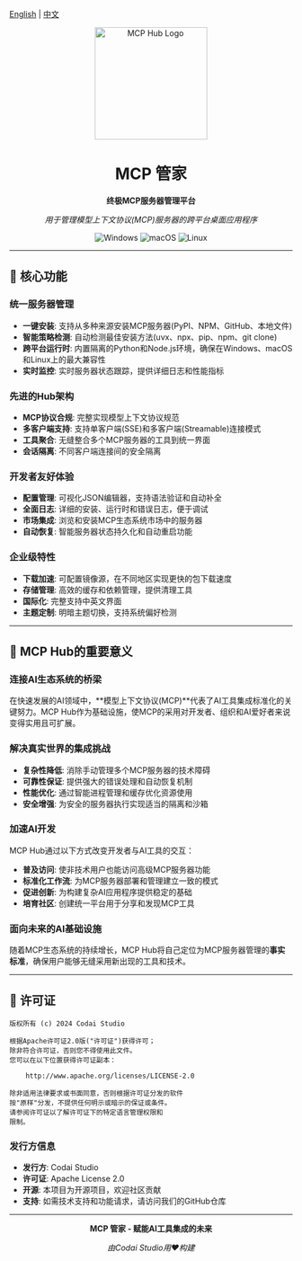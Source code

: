 [English](README.md) | [中文](README-zh.md)

<div align="center">
  <img src="https://github.com/user-attachments/assets/49a8b11b-0d2e-4b35-8c48-235140d9cd49" alt="MCP Hub Logo" width="200" height="200">
  
  # MCP 管家
  
  **终极MCP服务器管理平台**
  
  *用于管理模型上下文协议(MCP)服务器的跨平台桌面应用程序*
  
  ![Windows](https://img.shields.io/badge/Windows-0078D6?style=for-the-badge&logo=windows&logoColor=white)
  ![macOS](https://img.shields.io/badge/macOS-000000?style=for-the-badge&logo=apple&logoColor=white)
  ![Linux](https://img.shields.io/badge/Linux-FCC624?style=for-the-badge&logo=linux&logoColor=black)
</div>

---

## 🚀 核心功能

### **统一服务器管理**
- **一键安装**: 支持从多种来源安装MCP服务器(PyPI、NPM、GitHub、本地文件)
- **智能策略检测**: 自动检测最佳安装方法(uvx、npx、pip、npm、git clone)
- **跨平台运行时**: 内置隔离的Python和Node.js环境，确保在Windows、macOS和Linux上的最大兼容性
- **实时监控**: 实时服务器状态跟踪，提供详细日志和性能指标

### **先进的Hub架构**
- **MCP协议合规**: 完整实现模型上下文协议规范
- **多客户端支持**: 支持单客户端(SSE)和多客户端(Streamable)连接模式
- **工具聚合**: 无缝整合多个MCP服务器的工具到统一界面
- **会话隔离**: 不同客户端连接间的安全隔离

### **开发者友好体验**
- **配置管理**: 可视化JSON编辑器，支持语法验证和自动补全
- **全面日志**: 详细的安装、运行时和错误日志，便于调试
- **市场集成**: 浏览和安装MCP生态系统市场中的服务器
- **自动恢复**: 智能服务器状态持久化和自动重启功能

### **企业级特性**
- **下载加速**: 可配置镜像源，在不同地区实现更快的包下载速度
- **存储管理**: 高效的缓存和依赖管理，提供清理工具
- **国际化**: 完整支持中英文界面
- **主题定制**: 明暗主题切换，支持系统偏好检测

---

## 🌟 MCP Hub的重要意义

### **连接AI生态系统的桥梁**
在快速发展的AI领域中，**模型上下文协议(MCP)**代表了AI工具集成标准化的关键努力。MCP Hub作为基础设施，使MCP的采用对开发者、组织和AI爱好者来说变得实用且可扩展。

### **解决真实世界的集成挑战**
- **复杂性降低**: 消除手动管理多个MCP服务器的技术障碍
- **可靠性保证**: 提供强大的错误处理和自动恢复机制
- **性能优化**: 通过智能进程管理和缓存优化资源使用
- **安全增强**: 为安全的服务器执行实现适当的隔离和沙箱

### **加速AI开发**
MCP Hub通过以下方式改变开发者与AI工具的交互：
- **普及访问**: 使非技术用户也能访问高级MCP服务器功能
- **标准化工作流**: 为MCP服务器部署和管理建立一致的模式
- **促进创新**: 为构建复杂AI应用程序提供稳定的基础
- **培育社区**: 创建统一平台用于分享和发现MCP工具

### **面向未来的AI基础设施**
随着MCP生态系统的持续增长，MCP Hub将自己定位为MCP服务器管理的**事实标准**，确保用户能够无缝采用新出现的工具和技术。

---

## 📄 许可证

```
版权所有 (c) 2024 Codai Studio

根据Apache许可证2.0版("许可证")获得许可；
除非符合许可证，否则您不得使用此文件。
您可以在以下位置获得许可证副本：

    http://www.apache.org/licenses/LICENSE-2.0

除非适用法律要求或书面同意，否则根据许可证分发的软件
按"原样"分发，不提供任何明示或暗示的保证或条件。
请参阅许可证以了解许可证下的特定语言管理权限和
限制。
```

### **发行方信息**
- **发行方**: Codai Studio
- **许可证**: Apache License 2.0
- **开源**: 本项目为开源项目，欢迎社区贡献
- **支持**: 如需技术支持和功能请求，请访问我们的GitHub仓库

---

<div align="center">
  <p><strong>MCP 管家 - 赋能AI工具集成的未来</strong></p>
  <p><em>由Codai Studio用❤️构建</em></p>
</div> 
